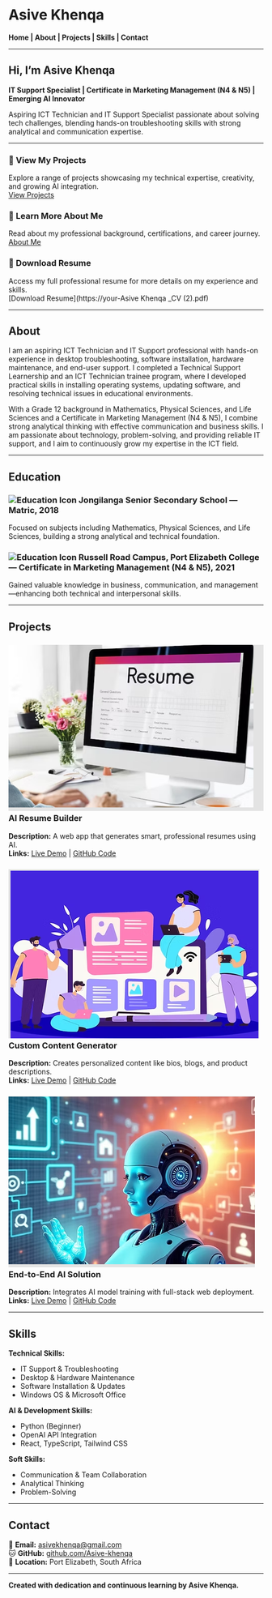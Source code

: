 # Asive Khenqa

**Home | About | Projects | Skills | Contact**

---

## Hi, I’m Asive Khenqa
**IT Support Specialist | Certificate in Marketing Management (N4 & N5) | Emerging AI Innovator**

Aspiring ICT Technician and IT Support Specialist passionate about solving tech challenges, blending hands-on troubleshooting skills with strong analytical and communication expertise.

---

### 🔹 View My Projects
Explore a range of projects showcasing my technical expertise, creativity, and growing AI integration.  
[View Projects](#projects)

### 🔹 Learn More About Me
Read about my professional background, certifications, and career journey.  
[About Me](#about)

### 🔹 Download Resume
Access my full professional resume for more details on my experience and skills.  
[Download Resume](https://your-Asive Khenqa _CV (2).pdf)

---

## About
I am an aspiring ICT Technician and IT Support professional with hands-on experience in desktop troubleshooting, software installation, hardware maintenance, and end-user support. I completed a Technical Support Learnership and an ICT Technician trainee program, where I developed practical skills in installing operating systems, updating software, and resolving technical issues in educational environments.

With a Grade 12 background in Mathematics, Physical Sciences, and Life Sciences and a Certificate in Marketing Management (N4 & N5), I combine strong analytical thinking with effective communication and business skills. I am passionate about technology, problem-solving, and providing reliable IT support, and I aim to continuously grow my expertise in the ICT field.

---

## Education

### ![Education Icon](images/education.png) Jongilanga Senior Secondary School — Matric, 2018
Focused on subjects including Mathematics, Physical Sciences, and Life Sciences, building a strong analytical and technical foundation.

### ![Education Icon](images/marketing.png) Russell Road Campus, Port Elizabeth College — Certificate in Marketing Management (N4 & N5), 2021
Gained valuable knowledge in business, communication, and management—enhancing both technical and interpersonal skills.

---

## Projects

### ![Project Image](images/ai-resume-builder.png) AI Resume Builder
**Description:** A web app that generates smart, professional resumes using AI.  
**Links:** [Live Demo](https://your-demo-link.com) | [GitHub Code](https://github.com/Asive-khenqa/ai-resume-builder)

### ![Project Image](images/custom-content-generator.png) Custom Content Generator
**Description:** Creates personalized content like bios, blogs, and product descriptions.  
**Links:** [Live Demo](https://your-demo-link.com) | [GitHub Code](https://github.com/Asive-khenqa/custom-content-generator)

### ![Project Image](images/end-to-end-ai.png) End-to-End AI Solution
**Description:** Integrates AI model training with full-stack web deployment.  
**Links:** [Live Demo](#) | [GitHub Code](https://github.com/Asive-khenqa/end-to-end-ai-solution)

---

## Skills
**Technical Skills:**  
- IT Support & Troubleshooting  
- Desktop & Hardware Maintenance  
- Software Installation & Updates  
- Windows OS & Microsoft Office  

**AI & Development Skills:**  
- Python (Beginner)  
- OpenAI API Integration  
- React, TypeScript, Tailwind CSS  

**Soft Skills:**  
- Communication & Team Collaboration  
- Analytical Thinking  
- Problem-Solving  

---

## Contact
📧 **Email:** [asivekhenqa@gmail.com](mailto:asivekhenqa@gmail.com)  
🐱 **GitHub:** [github.com/Asive-khenqa](https://github.com/Asive-khenqa)  
📍 **Location:** Port Elizabeth, South Africa  

---

**Created with dedication and continuous learning by Asive Khenqa.**
